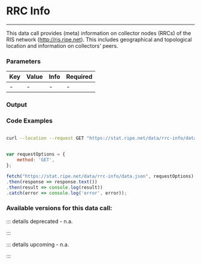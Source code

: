 # RRC Info
--------

This data call provides (meta) information on collector nodes (RRCs) of the RIS network (http://ris.ripe.net). This includes geographical and topological location and information on collectors' peers.

<RestRepl :baseUrl="`/data/`+$page.relativePath.split('/')[1].split('.md')[0]+`/data.json`"/>


### Parameters

| Key | Value | Info | Required |
| --- | --- | --- | --- |
| -   | -   | -   | -   |

### Output

### Code Examples
<CodeGroup>
<CodeGroupItem title="cURL">

```bash

curl --location --request GET "https://stat.ripe.net/data/rrc-info/data.json"


```

</CodeGroupItem>

<CodeGroupItem title="JS">

```js

var requestOptions = {
	method: 'GET',
};

fetch("https://stat.ripe.net/data/rrc-info/data.json", requestOptions)
.then(response => response.text())
.then(result => console.log(result))
.catch(error => console.log('error', error));


```

</CodeGroupItem>
</CodeGroup>

### Available versions for this data call:

::: details deprecated - n.a.

:::

::: details upcoming - n.a.

:::